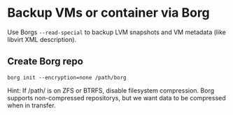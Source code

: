 Backup VMs or container via Borg
===

Use Borgs `--read-special` to backup LVM snapshots and VM metadata (like libvirt XML description).

## Create Borg repo

`borg init --encryption=none /path/borg`

Hint:
If /path/ is on ZFS or BTRFS, disable filesystem compression.
Borg supports non-compressed repositorys, but we want data to be compressed when in transfer.

## 

